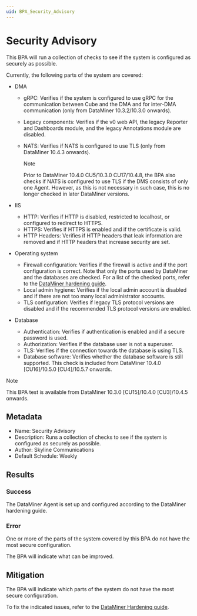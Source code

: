 ```yaml
---
uid: BPA_Security_Advisory
---
```


# Security Advisory

This BPA will run a collection of checks to see if the system is configured as securely as possible.

Currently, the following parts of the system are covered:

- DMA

  - gRPC: Verifies if the system is configured to use gRPC for the communication between Cube and the DMA and for inter-DMA communication (only from DataMiner 10.3.2/10.3.0 onwards).
  - Legacy components: Verifies if the v0 web API, the legacy Reporter and Dashboards module, and the legacy Annotations module are disabled.
  - NATS: Verifies if NATS is configured to use TLS (only from DataMiner 10.4.3 onwards).

    > [!NOTE]
    > Prior to DataMiner 10.4.0 CU5/10.3.0 CU17/10.4.8, the BPA also checks if NATS is configured to use TLS if the DMS consists of only one Agent. However, as this is not necessary in such case, this is no longer checked in later DataMiner versions.<!-- RN 39792 -->

- IIS

  - HTTP: Verifies if HTTP is disabled, restricted to localhost, or configured to redirect to HTTPS.
  - HTTPS: Verifies if HTTPS is enabled and if the certificate is valid.
  - HTTP Headers: Verifies if HTTP headers that leak information are removed and if HTTP headers that increase security are set.

- Operating system

  - Firewall configuration: Verifies if the firewall is active and if the port configuration is correct. Note that only the ports used by DataMiner and the databases are checked. For a list of the checked ports, refer to the [DataMiner hardening guide](xref:DataMiner_hardening_guide#configure-the-firewall).
  - Local admin hygiene: Verifies if the local admin account is disabled and if there are not too many local administrator accounts.
  - TLS configuration: Verifies if legacy TLS protocol versions are disabled and if the recommended TLS protocol versions are enabled.

- Database

  - Authentication: Verifies if authentication is enabled and if a secure password is used.
  - Authorization: Verifies if the database user is not a superuser.
  - TLS: Verifies if the connection towards the database is using TLS.
  - Database software: Verifies whether the database software is still supported. This check is included from DataMiner 10.4.0 [CU16]/10.5.0 [CU4]/10.5.7 onwards.<!-- RN 42914 -->

> [!NOTE]
> This BPA test is available from DataMiner 10.3.0 [CU15]/10.4.0 [CU3]/10.4.5 onwards.<!-- RN 38632 -->

## Metadata

- Name: Security Advisory
- Description: Runs a collection of checks to see if the system is configured as securely as possible.
- Author: Skyline Communications
- Default Schedule: Weekly

## Results

### Success

The DataMiner Agent is set up and configured according to the DataMiner hardening guide.

### Error

One or more of the parts of the system covered by this BPA do not have the most secure configuration.

The BPA will indicate what can be improved.

## Mitigation

The BPA will indicate which parts of the system do not have the most secure configuration.

To fix the indicated issues, refer to the [DataMiner Hardening guide](xref:DataMiner_hardening_guide).
